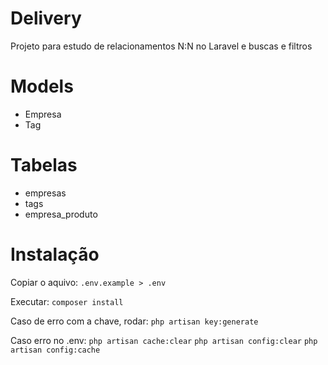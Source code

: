 # Delivery
Projeto para estudo de relacionamentos N:N no Laravel e buscas e filtros

# Models
- Empresa
- Tag

# Tabelas
- empresas
- tags
- empresa_produto

# Instalação
Copiar o aquivo:
```.env.example > .env```

Executar:
```composer install```

Caso de erro com a chave, rodar:
```php artisan key:generate```

Caso erro no .env:
```php artisan cache:clear```
```php artisan config:clear```
```php artisan config:cache```